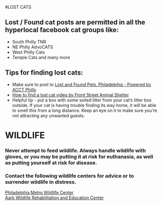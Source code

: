#LOST CATS
## Lost / Found cat posts are permitted in all the hyperlocal facebook cat groups like: 
* South Philly TNR
* NE Philly AdvoCATS
* West Philly Cats
* Temple Cats and many more

## Tips for finding lost cats:
* Make sure to post to [Lost and Found Pets, Philadelphia - Powered by ACCT Philly](https://www.facebook.com/LostAndFoundPhilly)
* [How to find a lost cat video by Front Street Animal Shelter](https://www.facebook.com/FrontStreetAnimalShelter/posts/2045642912167821)
* Helpful tip - put a box with some soiled litter from your cat’s litter box outside. If your cat is having trouble finding its way home, it will be able to smell this from a long distance. Keep an eye on it to make sure you’re not attracting any unwanted guests. 

# WILDLIFE
### **Never** attempt to feed wildlife. Always handle wildlife with gloves, or you may be putting it at risk for euthanasia, as well as putting yourself at risk for disease.
### Contact the following wildlife centers for advice or to surrender wildlife in distress. 
[Philadelphia Metro Wildlife Center](https://www.phillywildlife.org)    
[Aark Wildlife Rehabilitation and Education Center](https://www.aark.org)
